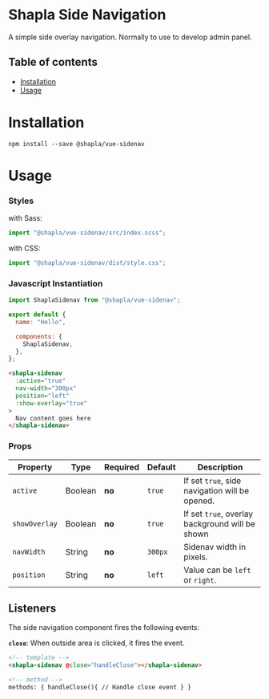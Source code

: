 # Shapla Side Navigation

A simple side overlay navigation. Normally to use to develop admin panel.

## Table of contents

- [Installation](#installation)
- [Usage](#usage)

# Installation

```
npm install --save @shapla/vue-sidenav
```

# Usage

### Styles

with Sass:

```js
import "@shapla/vue-sidenav/src/index.scss";
```

with CSS:

```js
import "@shapla/vue-sidenav/dist/style.css";
```

### Javascript Instantiation

```js
import ShaplaSidenav from "@shapla/vue-sidenav";

export default {
  name: "Hello",

  components: {
    ShaplaSidenav,
  },
};
```

```html
<shapla-sidenav
  :active="true"
  nav-width="300px"
  position="left"
  :show-overlay="true"
>
  Nav content goes here
</shapla-sidenav>
```

### Props

| Property      | Type    | Required | Default | Description                                     |
| ------------- | ------- | -------- | ------- | ----------------------------------------------- |
| `active`      | Boolean | **no**   | `true`  | If set `true`, side navigation will be opened.  |
| `showOverlay` | Boolean | **no**   | `true`  | If set `true`, overlay background will be shown |
| `navWidth`    | String  | **no**   | `300px` | Sidenav width in pixels.                        |
| `position`    | String  | **no**   | `left`  | Value can be `left` or `right`.                 |

## Listeners

The side navigation component fires the following events:

**`close`**: When outside area is clicked, it fires the event.

```html
<!-- template -->
<shapla-sidenav @close="handleClose"></shapla-sidenav>

<!-- method -->
methods: { handleClose(){ // Handle close event } }
```
